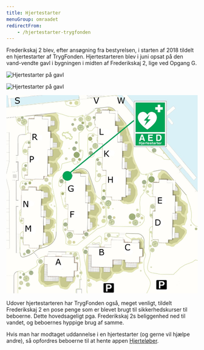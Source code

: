 ```yaml
---
title: Hjertestarter
menuGroup: omraadet
redirectFrom:
    - /hjertestarter-trygfonden
---
```

Frederikskaj&nbsp;2 blev, efter ansøgning fra bestyrelsen, i starten af 2018 tildelt en hjertestarter af TrygFonden. Hjertestarteren blev i juni opsat på den vand-vendte gavl i bygningen i midten af Frederikskaj&nbsp;2, lige ved Opgang&nbsp;G.

![Hjertestarter på gavl](hjertestarter-1.png)

![Hjertestarter på gavl](hjertestarter-2.png)

![Oversigtskort der viser placering af hjertestarteren](hjertestarter-kort.jpg)

Udover hjertestarteren har TrygFonden også, meget venligt, tildelt Frederikskaj&nbsp;2 en pose penge som er blevet brugt til sikkerhedskurser til beboerne. Dette hovedsageligt pga. Frederikskaj 2s beliggenhed ned til vandet, og beboernes hyppige brug af samme. 

Hvis man har modtaget uddannelse i en hjertestarter (og gerne vil hjælpe andre), så opfordres beboerne til at hente appen [Hjerteløber](https://hjertestarter.dk/hjerteloeber).
